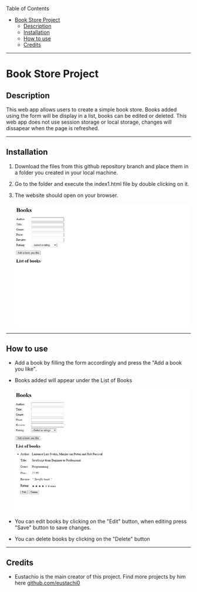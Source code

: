 Table of Contents
- [Book Store Project](#book-store-project)
  - [Description](#description)
  - [Installation](#installation)
  - [How to use](#how-to-use)
  - [Credits](#credits)

----

# Book Store Project


## Description
This web app allows users to create a simple book store. Books added using the form will be display in a list, books can be edited or deleted.
This web app does not use session storage or local storage, changes will dissapear when the page is refreshed.

----

## Installation
1. Download the files from this github repository branch and place them in a folder you created in your local machine.
2. Go to the folder and execute the index1.html file by double clicking on it.
3. The website should open on your browser.

    ![screenshot](./bookStore/misc/bs-screenshot01.jpeg)
----

## How to use
- Add a book by filling the form accordingly and press the "Add a book you like".
- Books added will appear under the List of Books

    ![screenshot](./bookStore/misc/bs-screenshot03.jpeg)

- You can edit books by clicking on the "Edit" button, when editing press "Save" button to save changes.

- You can delete books by clicking on the "Delete" button

----

## Credits
 - Eustachio is the main creator of this project. Find more projects by him here [github.com/eustachi0](https://github.com/eustachi0)

